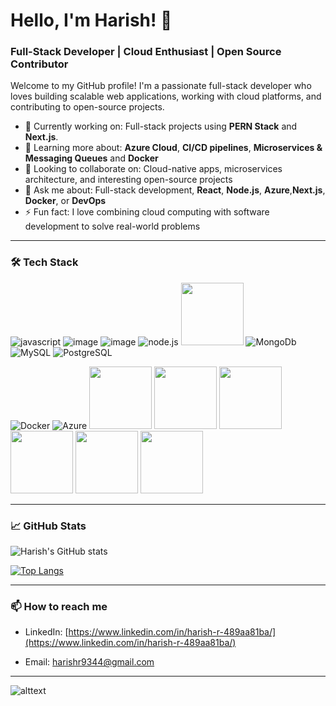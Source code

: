 # Hello, I'm Harish! 👋

### Full-Stack Developer | Cloud Enthusiast | Open Source Contributor

Welcome to my GitHub profile! I'm a passionate full-stack developer who loves building scalable web applications, working with cloud platforms, and contributing to open-source projects.

- 🔭 Currently working on: Full-stack projects using **PERN Stack** and **Next.js**.
- 🌱 Learning more about: **Azure Cloud**, **CI/CD pipelines**, **Microservices & Messaging Queues** and **Docker**
- 👯 Looking to collaborate on: Cloud-native apps, microservices architecture, and interesting open-source projects
- 💬 Ask me about: Full-stack development, **React**, **Node.js**, **Azure**,**Next.js**, **Docker**, or **DevOps**
- ⚡ Fun fact: I love combining cloud computing with software development to solve real-world problems

---

### 🛠️ Tech Stack
 

![javascript](https://img.icons8.com/?size=100&id=PXTY4q2Sq2lG&format=png&color=000000)
![image](https://github.com/user-attachments/assets/bf19b0d1-969f-443c-9d6a-0da794f316a6) 
![image](https://img.icons8.com/?size=100&id=uJM6fQYqDaZK&format=png&color=000000)
![node.js](https://img.icons8.com/?size=100&id=hsPbhkOH4FMe&format=png&color=000000)
<img src="https://pics.freeicons.io/uploads/icons/png/6158480871552037069-512.png" width=100 height=100/>
![MongoDb](https://img.icons8.com/?size=100&id=8rKdRqZFLurS&format=png&color=000000)
![MySQL](https://img.icons8.com/?size=100&id=rgPSE6nAB766&format=png&color=000000)
![PostgreSQL](https://img.icons8.com/?size=100&id=38561&format=png&color=000000)

![Docker](https://img.icons8.com/?size=100&id=cdYUlRaag9G9&format=png&color=000000)
![Azure](https://img.icons8.com/?size=100&id=VLKafOkk3sBX&format=png&color=000000)
<img src="https://github.com/user-attachments/assets/d39da25f-6c04-46a3-8455-30961a8be5c8" alt="" width=100/>
<img src="https://github.com/user-attachments/assets/92d78c16-4f1f-438a-96b7-f7cabf3c4670" alt="" width=100/>
<img src="https://github.com/user-attachments/assets/0befd5a3-b4d1-44ef-ac37-845895d6ec05" alt="" width=100/>
<img src="https://github.com/user-attachments/assets/08dab477-0553-4774-a0d9-4a8f15cf9b67" alt="" width=100/>
<img src="https://github.com/user-attachments/assets/9e371b6e-ff59-4637-a70c-c561cc450b46" alt="" width=100/>
<img src="https://github.com/user-attachments/assets/e4d0d143-ed5c-4508-9325-49c34ac89f4b" alt="" width=100/>

---


### 📈 GitHub Stats

![Harish's GitHub stats](https://github-readme-stats.vercel.app/api?username=Harish-x&show_icons=true&theme=tokyonight)

[![Top Langs](https://github-readme-stats.vercel.app/api/top-langs/?username=Harish-x&layout=donut)](https://github.com/anuraghazra/github-readme-stats)

---

### 📫 How to reach me

- LinkedIn: [https://www.linkedin.com/in/harish-r-489aa81ba/](https://www.linkedin.com/in/harish-r-489aa81ba/)
<!-- Portfolio: [Your Website](https://yourportfolio.com) -->
- Email: [harishr9344@gmail.com](mailto:harishr9344@gmail.com.com)
---
<!--
### 🌟 Open Source Contributions

- [Project 1](https://github.com/harish9344/project-1) - Description of project
- [Project 2](https://github.com/harish9344/project-2) - Description of project

---

### 📝 Latest Blog Posts

- [How to deploy Node.js apps to Azure](https://yourblog.com)
- [Building scalable applications with Docker](https://yourblog.com)

-->

![alttext](https://raw.githubusercontent.com/mayhemantt/mayhemantt/Update/svg/Bottom.svg)


